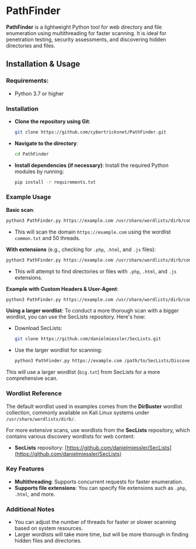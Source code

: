 
# PathFinder

**PathFinder** is a lightweight Python tool for web directory and file enumeration using multithreading for faster scanning. It is ideal for penetration testing, security assessments, and discovering hidden directories and files.

## Installation & Usage

### Requirements:
- Python 3.7 or higher

### Installation

- **Clone the repository using Git**:
   ```bash
   git clone https://github.com/cybertricksnet/PathFinder.git
   ```

- **Navigate to the directory**:
   ```bash
   cd PathFinder
   ```

- **Install dependencies (if necessary)**:
   Install the required Python modules by running:
   ```bash
   pip install -r requirements.txt
   ```

### Example Usage

**Basic scan**:
```bash
python3 PathFinder.py https://example.com /usr/share/wordlists/dirb/common.txt --threads 100
```

- This will scan the domain `https://example.com` using the wordlist `common.txt` and 50 threads.

**With extensions** (e.g., checking for `.php`, `.html`, and `.js` files):
```bash
python3 PathFinder.py https://example.com /usr/share/wordlists/dirb/common.txt -e php html js --threads 100
```

- This will attempt to find directories or files with `.php`, `.html`, and `.js` extensions.

**Example with Custom Headers & User-Agent**:
```bash
python3 PathFinder.py https://example.com /usr/share/wordlists/dirb/common.txt --headers "Authorization: Bearer token" --user-agent "Mozilla/5.0" --threads 100
```

**Using a larger wordlist**:
To conduct a more thorough scan with a bigger wordlist, you can use the SecLists repository. Here's how:

- Download SecLists:
   ```bash
   git clone https://github.com/danielmiessler/SecLists.git
   ```

- Use the larger wordlist for scanning:
   ```bash
   python3 PathFinder.py https://example.com /path/to/SecLists/Discovery/Web-Content/big.txt --threads 100
   ```

This will use a larger wordlist (`big.txt`) from SecLists for a more comprehensive scan.

### Wordlist Reference

The default wordlist used in examples comes from the **DirBuster** wordlist collection, commonly available on Kali Linux systems under `/usr/share/wordlists/dirb/`.

For more extensive scans, use wordlists from the **SecLists** repository, which contains various discovery wordlists for web content:
- **SecLists** repository: [https://github.com/danielmiessler/SecLists](https://github.com/danielmiessler/SecLists)

### Key Features

- **Multithreading**: Supports concurrent requests for faster enumeration.
- **Supports file extensions**: You can specify file extensions such as `.php`, `.html`, and more.

### Additional Notes

- You can adjust the number of threads for faster or slower scanning based on system resources.
- Larger wordlists will take more time, but will be more thorough in finding hidden files and directories.
